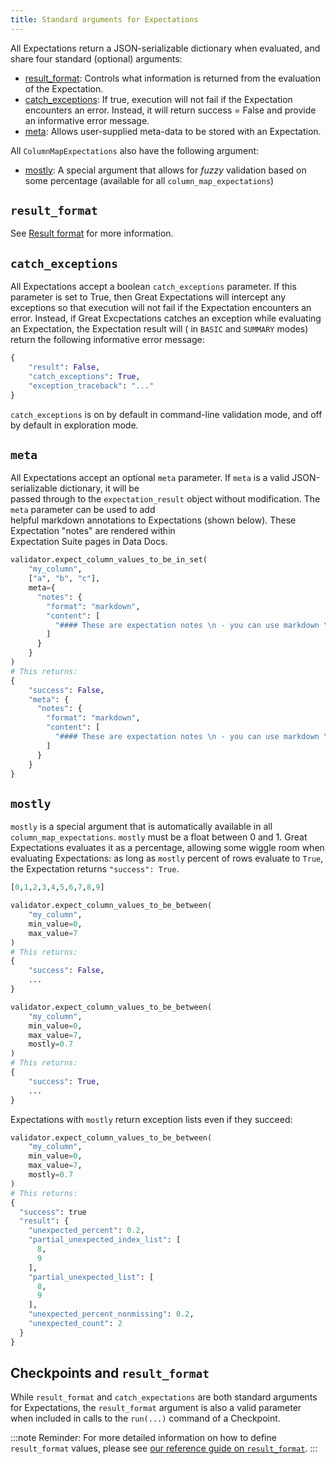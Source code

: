 ```yaml
---
title: Standard arguments for Expectations
---
```



All Expectations return a JSON-serializable dictionary when evaluated, and share four standard (optional) arguments:

* [result_format](#result_format): Controls what information is returned from the evaluation of the Expectation.
* [catch_exceptions](#catch_exceptions): If true, execution will not fail if the Expectation encounters an error.
  Instead, it will return success = False and provide an informative error message.
* [meta](#meta): Allows user-supplied meta-data to be stored with an Expectation.
  
All `ColumnMapExpectations` also have the following argument:

* [mostly](#mostly): A special argument that allows for _fuzzy_ validation based on some percentage (available for all `column_map_expectations`)

## `result_format`

See [Result format](./result_format.md) for more information.


## `catch_exceptions`

All Expectations accept a boolean `catch_exceptions` parameter. If this parameter is set to True, then Great
Expectations will intercept any exceptions so that execution will not fail if the Expectation encounters an error.
Instead, if Great Excpectations catches an exception while evaluating an Expectation, the Expectation result will (
in `BASIC` and `SUMMARY` modes) return the following informative error message:

```python
{
    "result": False,
    "catch_exceptions": True,
    "exception_traceback": "..."
}
```

`catch_exceptions` is on by default in command-line validation mode, and off by default in exploration mode.

## `meta`

All Expectations accept an optional `meta` parameter. If `meta` is a valid JSON-serializable dictionary, it will be \
passed through to the `expectation_result` object without modification. The `meta` parameter can be used to add \
helpful markdown annotations to Expectations (shown below). These Expectation "notes" are rendered within \
Expectation Suite pages in Data Docs.

```python
validator.expect_column_values_to_be_in_set(
    "my_column",
    ["a", "b", "c"],
    meta={
      "notes": {
        "format": "markdown",
        "content": [
          "#### These are expectation notes \n - you can use markdown \n - or just strings"
        ]
      }
    }
)
# This returns:
{
    "success": False,
    "meta": {
      "notes": {
        "format": "markdown",
        "content": [
          "#### These are expectation notes \n - you can use markdown \n - or just strings"
        ]
      }
    }
}
```

## `mostly`

`mostly` is a special argument that is automatically available in all `column_map_expectations`. `mostly` must be a 
float between 0 and 1. Great Expectations evaluates it as a percentage, allowing some wiggle room when evaluating 
Expectations: as long as `mostly` percent of rows evaluate to `True`, the Expectation returns `"success": True`.

```python
[0,1,2,3,4,5,6,7,8,9]

validator.expect_column_values_to_be_between(
    "my_column",
    min_value=0,
    max_value=7
)
# This returns:
{
    "success": False,
    ...
}

validator.expect_column_values_to_be_between(
    "my_column",
    min_value=0,
    max_value=7,
    mostly=0.7
)
# This returns:
{
    "success": True,
    ...
}
```

Expectations with `mostly` return exception lists even if they succeed:

```python
validator.expect_column_values_to_be_between(
    "my_column",
    min_value=0,
    max_value=7,
    mostly=0.7
)
# This returns:
{
  "success": true
  "result": {
    "unexpected_percent": 0.2,
    "partial_unexpected_index_list": [
      8,
      9
    ],
    "partial_unexpected_list": [
      8,
      9
    ],
    "unexpected_percent_nonmissing": 0.2,
    "unexpected_count": 2
  }
}
```

## Checkpoints and `result_format`

While `result_format` and `catch_expectations` are both standard arguments for Expectations, the `result_format` argument is also a valid parameter when included in calls to the `run(...)` command of a Checkpoint.

:::note Reminder:
For more detailed information on how to define `result_format` values, please see [our reference guide on `result_format`](./result_format.md).
:::